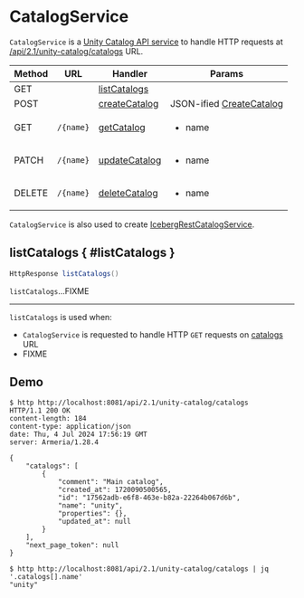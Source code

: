 # CatalogService

`CatalogService` is a [Unity Catalog API service](UnityCatalogServer.md) to handle HTTP requests at [/api/2.1/unity-catalog/catalogs](UnityCatalogServer.md#addServices) URL.

Method | URL | Handler | Params
-|-|-|-
 GET | | [listCatalogs](#listCatalogs) |
 POST | | [createCatalog](#createCatalog) | JSON-ified [CreateCatalog](CreateCatalog.md)
 GET | `/{name}` | [getCatalog](#getCatalog) | <ul><li>name</li></ul>
 PATCH | `/{name}` | [updateCatalog](#updateCatalog) | <ul><li>name</li></ul>
 DELETE | `/{name}` | [deleteCatalog](#deleteCatalog) | <ul><li>name</li></ul>

`CatalogService` is also used to create [IcebergRestCatalogService](../iceberg/IcebergRestCatalogService.md#catalogService).

## listCatalogs { #listCatalogs }

```scala
HttpResponse listCatalogs()
```

`listCatalogs`...FIXME

---

`listCatalogs` is used when:

* `CatalogService` is requested to handle HTTP `GET` requests on [catalogs](UnityCatalogServer.md#addServices) URL
* FIXME

## Demo

```console
$ http http://localhost:8081/api/2.1/unity-catalog/catalogs
HTTP/1.1 200 OK
content-length: 184
content-type: application/json
date: Thu, 4 Jul 2024 17:56:19 GMT
server: Armeria/1.28.4

{
    "catalogs": [
        {
            "comment": "Main catalog",
            "created_at": 1720090500565,
            "id": "17562adb-e6f8-463e-b82a-22264b067d6b",
            "name": "unity",
            "properties": {},
            "updated_at": null
        }
    ],
    "next_page_token": null
}
```

```console
$ http http://localhost:8081/api/2.1/unity-catalog/catalogs | jq '.catalogs[].name'
"unity"
```
